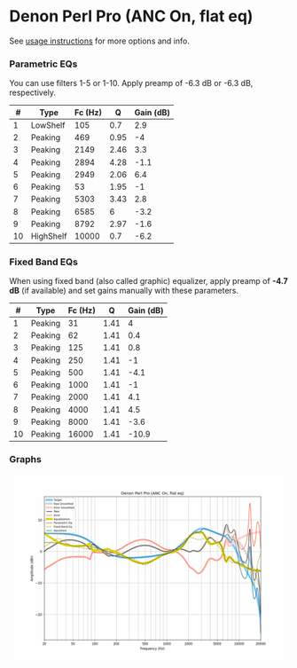 # Denon Perl Pro (ANC On, flat eq)
See [usage instructions](https://github.com/jaakkopasanen/AutoEq#usage) for more options and info.

### Parametric EQs
You can use filters 1-5 or 1-10. Apply preamp of -6.3 dB or -6.3 dB, respectively.

|   # | Type      |   Fc (Hz) |    Q |   Gain (dB) |
|-----|-----------|-----------|------|-------------|
|   1 | LowShelf  |       105 | 0.7  |         2.9 |
|   2 | Peaking   |       469 | 0.95 |        -4   |
|   3 | Peaking   |      2149 | 2.46 |         3.3 |
|   4 | Peaking   |      2894 | 4.28 |        -1.1 |
|   5 | Peaking   |      2949 | 2.06 |         6.4 |
|   6 | Peaking   |        53 | 1.95 |        -1   |
|   7 | Peaking   |      5303 | 3.43 |         2.8 |
|   8 | Peaking   |      6585 | 6    |        -3.2 |
|   9 | Peaking   |      8792 | 2.97 |        -1.6 |
|  10 | HighShelf |     10000 | 0.7  |        -6.2 |

### Fixed Band EQs
When using fixed band (also called graphic) equalizer, apply preamp of **-4.7 dB** (if available) and set gains manually with these parameters.

|   # | Type    |   Fc (Hz) |    Q |   Gain (dB) |
|-----|---------|-----------|------|-------------|
|   1 | Peaking |        31 | 1.41 |         4   |
|   2 | Peaking |        62 | 1.41 |         0.4 |
|   3 | Peaking |       125 | 1.41 |         0.8 |
|   4 | Peaking |       250 | 1.41 |        -1   |
|   5 | Peaking |       500 | 1.41 |        -4.1 |
|   6 | Peaking |      1000 | 1.41 |        -1   |
|   7 | Peaking |      2000 | 1.41 |         4.1 |
|   8 | Peaking |      4000 | 1.41 |         4.5 |
|   9 | Peaking |      8000 | 1.41 |        -3.6 |
|  10 | Peaking |     16000 | 1.41 |       -10.9 |

### Graphs
![](./Denon%20Perl%20Pro%20(ANC%20On,%20flat%20eq).png)
